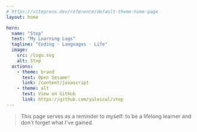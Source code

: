 ```yaml
---
# https://vitepress.dev/reference/default-theme-home-page
layout: home

hero:
  name: "Step"
  text: "My Learning Logs"
  tagline: "Coding · Languages · Life"
  image:
    src: /logo.svg
    alt: Step
  actions:
    - theme: brand
      text: Open Sesame!
      link: /content/javascript
    - theme: alt
      text: View on GitHub
      link: https://github.com/yuleicul/step
---
```


> This page serves as a reminder to myself: to be a lifelong learner and don't forget what I've gained.

